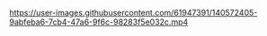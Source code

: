

https://user-images.githubusercontent.com/61947391/140572405-9abfeba6-7cb4-47a6-9f6c-98283f5e032c.mp4

